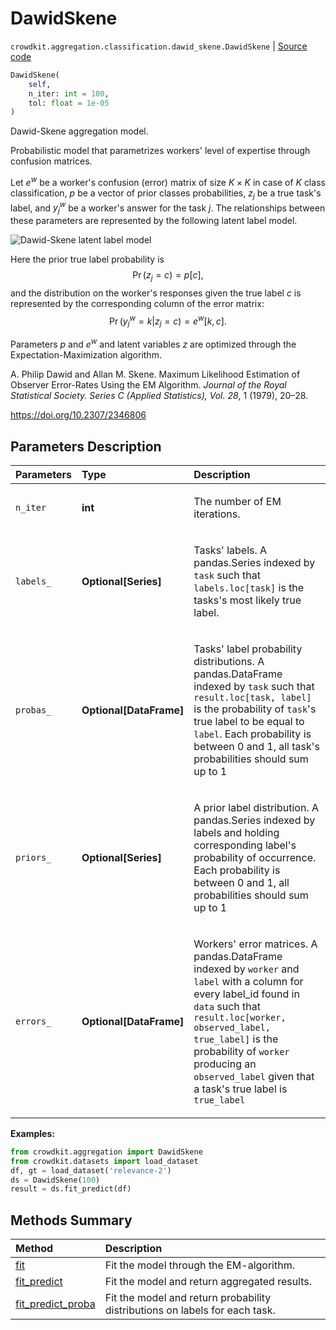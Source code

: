 # DawidSkene
`crowdkit.aggregation.classification.dawid_skene.DawidSkene` | [Source code](https://github.com/Toloka/crowd-kit/blob/v1.0.0/crowdkit/aggregation/classification/dawid_skene.py#L20)

```python
DawidSkene(
    self,
    n_iter: int = 100,
    tol: float = 1e-05
)
```

Dawid-Skene aggregation model.


Probabilistic model that parametrizes workers' level of expertise through confusion matrices.

Let $e^w$ be a worker's confusion (error) matrix of size $K \times K$ in case of $K$ class classification,
$p$ be a vector of prior classes probabilities, $z_j$ be a true task's label, and $y^w_j$ be a worker's
answer for the task $j$. The relationships between these parameters are represented by the following latent
label model.

![Dawid-Skene latent label model](https://tlk.s3.yandex.net/crowd-kit/docs/ds_llm.png)

Here the prior true label probability is
$$
\operatorname{Pr}(z_j = c) = p[c],
$$
and the distribution on the worker's responses given the true label $c$ is represented by the
corresponding column of the error matrix:
$$
\operatorname{Pr}(y_j^w = k | z_j = c) = e^w[k, c].
$$

Parameters $p$ and $e^w$ and latent variables $z$ are optimized through the Expectation-Maximization algorithm.

A. Philip Dawid and Allan M. Skene. Maximum Likelihood Estimation of Observer Error-Rates Using the EM Algorithm.
*Journal of the Royal Statistical Society. Series C (Applied Statistics), Vol. 28*, 1 (1979), 20–28.

<https://doi.org/10.2307/2346806>

## Parameters Description

| Parameters | Type | Description |
| :----------| :----| :-----------|
`n_iter`|**int**|<p>The number of EM iterations.</p>
`labels_`|**Optional\[Series\]**|<p>Tasks&#x27; labels. A pandas.Series indexed by `task` such that `labels.loc[task]` is the tasks&#x27;s most likely true label.</p>
`probas_`|**Optional\[DataFrame\]**|<p>Tasks&#x27; label probability distributions. A pandas.DataFrame indexed by `task` such that `result.loc[task, label]` is the probability of `task`&#x27;s true label to be equal to `label`. Each probability is between 0 and 1, all task&#x27;s probabilities should sum up to 1</p>
`priors_`|**Optional\[Series\]**|<p>A prior label distribution. A pandas.Series indexed by labels and holding corresponding label&#x27;s probability of occurrence. Each probability is between 0 and 1, all probabilities should sum up to 1</p>
`errors_`|**Optional\[DataFrame\]**|<p>Workers&#x27; error matrices. A pandas.DataFrame indexed by `worker` and `label` with a column for every label_id found in `data` such that `result.loc[worker, observed_label, true_label]` is the probability of `worker` producing an `observed_label` given that a task&#x27;s true label is `true_label`</p>

**Examples:**

```python
from crowdkit.aggregation import DawidSkene
from crowdkit.datasets import load_dataset
df, gt = load_dataset('relevance-2')
ds = DawidSkene(100)
result = ds.fit_predict(df)
```
## Methods Summary

| Method | Description |
| :------| :-----------|
[fit](crowdkit.aggregation.classification.dawid_skene.DawidSkene.fit.md)| Fit the model through the EM-algorithm.
[fit_predict](crowdkit.aggregation.classification.dawid_skene.DawidSkene.fit_predict.md)| Fit the model and return aggregated results.
[fit_predict_proba](crowdkit.aggregation.classification.dawid_skene.DawidSkene.fit_predict_proba.md)| Fit the model and return probability distributions on labels for each task.
